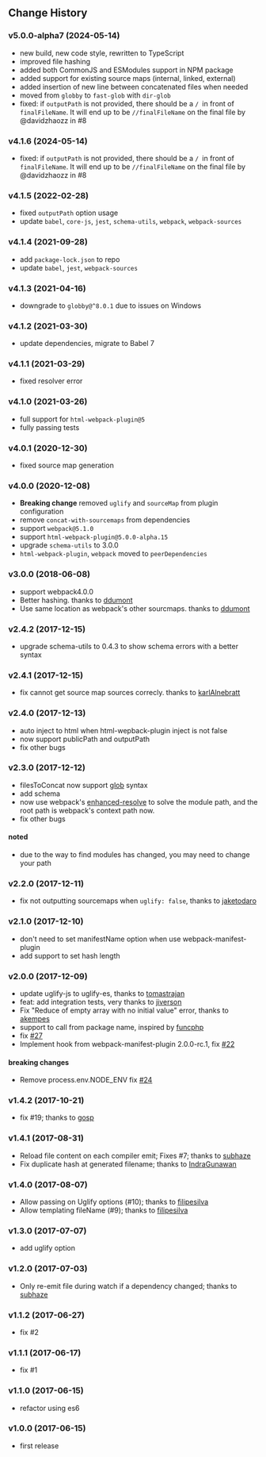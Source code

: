 ## Change History

### v5.0.0-alpha7 (2024-05-14)
* new build, new code style, rewritten to TypeScript
* improved file hashing
* added both CommonJS and ESModules support in NPM package
* added support for existing source maps (internal, linked, external)
* added insertion of new line between concatenated files when needed
* moved from `globby` to `fast-glob` with `dir-glob`
* fixed: if `outputPath` is not provided, there should be a `/ `in front of `finalFileName`. It will end up to be `//finalFileName` on the final file by @davidzhaozz in #8

### v4.1.6 (2024-05-14)
* fixed: if `outputPath` is not provided, there should be a `/ `in front of `finalFileName`. It will end up to be `//finalFileName` on the final file by @davidzhaozz in #8

### v4.1.5 (2022-02-28)
* fixed `outputPath` option usage
* update `babel`, `core-js`, `jest`, `schema-utils`, `webpack`, `webpack-sources`

### v4.1.4 (2021-09-28)
* add `package-lock.json` to repo
* update `babel`, `jest`, `webpack-sources`

### v4.1.3 (2021-04-16)
* downgrade to `globby@^8.0.1` due to issues on Windows

### v4.1.2 (2021-03-30)
* update dependencies, migrate to Babel 7

### v4.1.1 (2021-03-29)
* fixed resolver error

### v4.1.0 (2021-03-26)
* full support for `html-webpack-plugin@5`
* fully passing tests

### v4.0.1 (2020-12-30)
* fixed source map generation

### v4.0.0 (2020-12-08)
* **Breaking change** removed `uglify` and `sourceMap` from plugin configuration
* remove `concat-with-sourcemaps` from dependencies
* support `webpack@5.1.0`
* support `html-webpack-plugin@5.0.0-alpha.15`
* upgrade `schema-utils` to 3.0.0
* `html-webpack-plugin`, `webpack` moved to `peerDependencies`

### v3.0.0 (2018-06-08)
* support webpack4.0.0
* Better hashing. thanks to [ddumont](https://github.com/ddumont)
* Use same location as webpack's other sourcmaps. thanks to [ddumont](https://github.com/ddumont)

### v2.4.2 (2017-12-15)
* upgrade schema-utils to 0.4.3 to show schema errors with a better syntax

### v2.4.1 (2017-12-15)
* fix cannot get source map sources correcly. thanks to [karlAlnebratt](https://github.com/karlAlnebratt)

### v2.4.0 (2017-12-13)
* auto inject to html when html-wepback-plugin inject is not false
* now support publicPath and outputPath
* fix other bugs

### v2.3.0 (2017-12-12)
* filesToConcat now support [glob](https://github.com/sindresorhus/globby) syntax
* add schema
* now use webpack's [enhanced-resolve](https://github.com/webpack/enhanced-resolve) to solve the module path, and the root path is webpack's context path now.
* fix other bugs

#### noted

* due to the way to find modules has changed, you may need to change your path

### v2.2.0 (2017-12-11)
* fix not outputting sourcemaps when `uglify: false`, thanks to [jaketodaro](https://github.com/jaketodaro)

### v2.1.0 (2017-12-10)
* don't need to set manifestName option when use webpack-manifest-plugin
* add support to set hash length

### v2.0.0 (2017-12-09)
* update uglify-js to uglify-es, thanks to [tomastrajan](https://github.com/tomastrajan)
* feat: add integration tests, very thanks to [jiverson](https://github.com/jiverson)
* Fix "Reduce of empty array with no initial value" error, thanks to [akempes](https://github.com/akempes)
* support to call from package name, inspired by [funcphp](https://github.com/funcphp)
* fix [#27](https://github.com/hxlniada/webpack-concat-plugin/issues/27)
* Implement hook from webpack-manifest-plugin 2.0.0-rc.1, fix [#22](https://github.com/hxlniada/webpack-concat-plugin/issues/22)

#### breaking changes
* Remove process.env.NODE_ENV fix [#24](https://github.com/hxlniada/webpack-concat-plugin/issues/24)

### v1.4.2 (2017-10-21)
* fix #19; thanks to [gosp](https://github.com/gosp)

### v1.4.1 (2017-08-31)
* Reload file content on each compiler emit; Fixes #7; thanks to [subhaze](https://github.com/subhaze)
* Fix duplicate hash at generated filename; thanks to [IndraGunawan](https://github.com/IndraGunawan)

### v1.4.0 (2017-08-07)
* Allow passing on Uglify options (#10); thanks to [filipesilva](https://github.com/filipesilva)
* Allow templating fileName (#9); thanks to [filipesilva](https://github.com/filipesilva)

### v1.3.0 (2017-07-07)
* add uglify option

### v1.2.0 (2017-07-03)
* Only re-emit file during watch if a dependency changed; thanks to [subhaze](https://github.com/subhaze)

### v1.1.2 (2017-06-27)
* fix #2

### v1.1.1 (2017-06-17)
* fix #1

### v1.1.0 (2017-06-15)
* refactor using es6

### v1.0.0 (2017-06-15)
* first release
